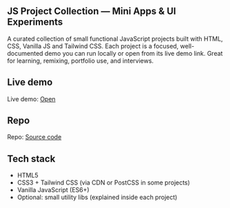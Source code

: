 ## JS Project Collection — Mini Apps & UI Experiments

A curated collection of small functional JavaScript projects built with HTML, CSS, Vanilla JS and Tailwind CSS.
Each project is a focused, well-documented demo you can run locally or open from its live demo link. Great for learning, remixing, portfolio use, and interviews.

## Live demo

Live demo: [Open]()

## Repo

Repo: [Source code](https://github.com/skmdJeesan/js_projects/)

## Tech stack

* HTML5
* CSS3 + Tailwind CSS (via CDN or PostCSS in some projects)
* Vanilla JavaScript (ES6+)
* Optional: small utility libs (explained inside each project)
